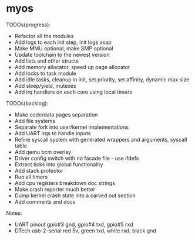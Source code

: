 # myos

TODOs(progress):
- Refactor all the modules
- Add logs to each init step, init logs asap
- Make MMU optional, make SMP optional
- Update toolchain to the newest version
- Add lists and other structs
- Add memory allocator, speed up page allocator
- Add locks to task module
- Add idle tasks, cleanup in init, set priority, set affinity, dynamic max size
- Add sleep/yield, mutexes
- Add irq handlers on each core using local timers

TODOs(backlog):
- Make code/data pages separation
- Add file systems
- Separate fork into user/kernel implementations
- Add UART irqs to handle inputs
- Refine syscall system with generated wrappers and arguments, syscall table
- Add qemu bcm overlay
- Driver config switch with no facade file - use ifdefs
- Extract ticks into global functionality
- Add stack protector
- Run all timers
- Add cpu registers breakdown doc strings
- Make crash reporter much better
- Dump kernel crash state into a carved out section
- Add comments and docs

Notes:
- UART pinout gpio#3 gnd, gpio#4 txd, gpio#5 rxd
- DTech usb-2-serial red 5v, green txd, white rxd, black gnd
